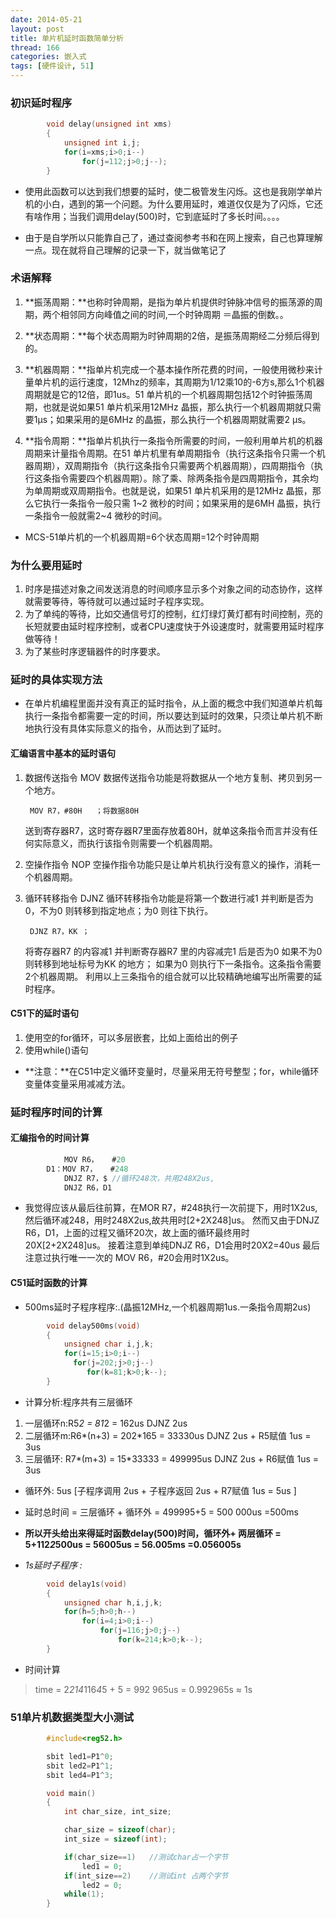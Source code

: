 ```yaml
---
date: 2014-05-21
layout: post
title: 单片机延时函数简单分析
thread: 166
categories: 嵌入式
tags: [硬件设计, 51]
---
```


### 初识延时程序

``` C
		void delay(unsigned int xms)
		{
		  	unsigned int i,j;
		  	for(i=xms;i>0;i--)
		    	for(j=112;j>0;j--);
		}
```

* 使用此函数可以达到我们想要的延时，使二极管发生闪烁。这也是我刚学单片机的小白，遇到的第一个问题。为什么要用延时，难道仅仅是为了闪烁，它还有啥作用；当我们调用delay(500)时，它到底延时了多长时间。。。。
<!--more-->
* 由于是自学所以只能靠自己了，通过查阅参考书和在网上搜索，自己也算理解一点。现在就将自己理解的记录一下，就当做笔记了


### 术语解释

1. **振荡周期：**也称时钟周期，是指为单片机提供时钟脉冲信号的振荡源的周期，两个相邻同方向峰值之间的时间,一个时钟周期 ＝晶振的倒数。。

2. **状态周期：**每个状态周期为时钟周期的2倍，是振荡周期经二分频后得到的。

3. **机器周期：**指单片机完成一个基本操作所花费的时间，一般使用微秒来计量单片机的运行速度，12Mhz的频率，其周期为1/12乘10的-6方s,那么1个机器周期就是它的12倍，即1us。51 单片机的一个机器周期包括12个时钟振荡周期，也就是说如果51 单片机采用12MHz 晶振，那么执行一个机器周期就只需要1μs；如果采用的是6MHz 的晶振，那么执行一个机器周期就需要2 μs。

4. **指令周期：**指单片机执行一条指令所需要的时间，一般利用单片机的机器周期来计量指令周期。在51 单片机里有单周期指令（执行这条指令只需一个机器周期），双周期指令（执行这条指令只需要两个机器周期），四周期指令（执行这条指令需要四个机器周期）。除了乘、除两条指令是四周期指令，其余均为单周期或双周期指令。也就是说，如果51 单片机采用的是12MHz 晶振，那么它执行一条指令一般只需
1~2 微秒的时间；如果采用的是6MH 晶振，执行一条指令一般就需2~4 微秒的时间。

* MCS-51单片机的一个机器周期=6个状态周期=12个时钟周期

### 为什么要用延时

1. 时序是描述对象之间发送消息的时间顺序显示多个对象之间的动态协作，这样就需要等待，等待就可以通过延时子程序实现。
2. 为了单纯的等待，比如交通信号灯的控制，红灯绿灯黄灯都有时间控制，亮的长短就要由延时程序控制，或者CPU速度快于外设速度时，就需要用延时程序做等待！
3. 为了某些时序逻辑器件的时序要求。

### 延时的具体实现方法

* 在单片机编程里面并没有真正的延时指令，从上面的概念中我们知道单片机每执行一条指令都需要一定的时间，所以要达到延时的效果，只须让单片机不断地执行没有具体实际意义的指令，从而达到了延时。

#### 汇编语言中基本的延时语句

1. 数据传送指令 MOV
   数据传送指令功能是将数据从一个地方复制、拷贝到另一个地方。

		MOV R7，#80H   ；将数据80H

   送到寄存器R7，这时寄存器R7里面存放着80H，就单这条指令而言并没有任何实际意义，而执行该指令则需要一个机器周期。
2. 空操作指令 NOP
   空操作指令功能只是让单片机执行没有意义的操作，消耗一个机器周期。
3. 循环转移指令 DJNZ
   循环转移指令功能是将第一个数进行减1 并判断是否为0，不为0 则转移到指定地点；为0 则往下执行。

		DJNZ R7，KK ；

   将寄存器R7 的内容减1 并判断寄存器R7 里的内容减完1 后是否为0
   如果不为0 则转移到地址标号为KK 的地方；
   如果为0 则执行下一条指令。这条指令需要2个机器周期。
   利用以上三条指令的组合就可以比较精确地编写出所需要的延时程序。

#### C51下的延时语句

1. 使用空的for循环，可以多层嵌套，比如上面给出的例子
2. 使用while()语句

* **注意：**在C51中定义循环变量时，尽量采用无符号整型；for，while循环变量体变量采用减减方法。

### 延时程序时间的计算

#### 汇编指令的时间计算

``` C
			MOV R6，   #20
		D1：MOV R7，   #248
        	DNJZ R7，$ //循环248次，共用248X2us,
        	DNJZ R6，D1
```
* 我觉得应该从最后往前算，在MOR R7，#248执行一次前提下，用时1X2us,然后循环减248，用时248X2us,故共用时[2+2X248]us。
然而又由于DNJZ R6，D1，上面的过程又循环20次，故上面的循环最终用时20X[2+2X248]us。
接着注意到单纯DNJZ R6，D1会用时20X2=40us
最后注意过执行唯一一次的  MOV R6，#20会用时1X2us。

#### C51延时函数的计算

* 500ms延时子程序程序:.(晶振12MHz,一个机器周期1us.一条指令周期2us)

``` C
		void delay500ms(void)
		{
		    unsigned char i,j,k;
		    for(i=15;i>0;i--)
		      for(j=202;j>0;j--)
		         for(k=81;k>0;k--);
		}
```
* 计算分析:程序共有三层循环

1. 一层循环n:R5*2 = 81*2 = 162us  DJNZ 2us
2. 二层循环m:R6*(n+3) = 202*165 = 33330us  DJNZ 2us + R5赋值 1us = 3us
3. 三层循环: R7*(m+3) = 15*33333 = 499995us DJNZ 2us + R6赋值 1us = 3us

* 循环外: 5us [子程序调用 2us + 子程序返回 2us + R7赋值 1us = 5us ]
* 延时总时间 = 三层循环 + 循环外 = 499995+5 = 500 000us =500ms

* **所以开头给出来得延时函数delay(500)时间，循环外+ 两层循环 = 5+112*2*500us = 56005us = 56.005ms =0.056005s**

* *1s延时子程序 :*

``` C
		void delay1s(void)
		{
		    unsigned char h,i,j,k;
		    for(h=5;h>0;h--)
		 		for(i=4;i>0;i--)
		    		for(j=116;j>0;j--)
		    			for(k=214;k>0;k--);
		}
```

* 时间计算

>time = 2*214*116*4*5 + 5 = 992 965us = 0.992965s ≈ 1s


### 51单片机数据类型大小测试

``` C
		#include<reg52.h>

		sbit led1=P1^0;
		sbit led2=P1^1;
		sbit led4=P1^3;

		void main()
		{
			int char_size, int_size;

		    char_size = sizeof(char);
			int_size = sizeof(int);

			if(char_size==1)   //测试char占一个字节
				led1 = 0;
			if(int_size==2)    //测试int 占两个字节
				led2 = 0;
		    while(1);
		}
```
